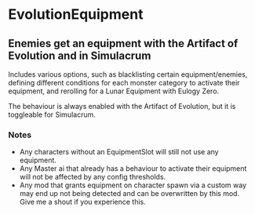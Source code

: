 # EvolutionEquipment

## Enemies get an equipment with the Artifact of Evolution and in Simulacrum

Includes various options, such as blacklisting certain equipment/enemies, defining different conditions for each monster category to activate their equipment, and rerolling for a Lunar Equipment with Eulogy Zero.

The behaviour is always enabled with the Artifact of Evolution, but it is toggleable for Simulacrum.

### Notes

- Any characters without an EquipmentSlot will still not use any equipment.
- Any Master ai that already has a behaviour to activate their equipment will not be affected by any config thresholds.
- Any mod that grants equipment on character spawn via a custom way may end up not being detected and can be overwritten by this mod. Give me a shout if you experience this.